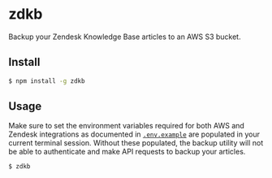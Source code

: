 # zdkb

Backup your Zendesk Knowledge Base articles to an AWS S3 bucket.

## Install

```sh
$ npm install -g zdkb
```

## Usage

Make sure to set the environment variables required for both AWS
and Zendesk integrations as documented in [`.env.example`](https://github.com/Risk3sixty-Labs/zdkb/blob/master/.env.sample)
are populated in your current terminal session. Without these populated,
the backup utility will not be able to authenticate and make
API requests to backup your articles.

```sh
$ zdkb
```
